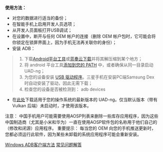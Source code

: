 **使用方法：**

- 对您的数据进行适当的备份；
- 在智能手机上启用开发人员选项；
- 从开发人员面板打开USB调试；
- 在设置中，断开与任何 OEM 帐户的连接（删除 OEM 帐户包时，它可能会将你锁定在锁屏界面上，因为手机无法再关联你的身份）；
- 安装 ADB：
> 1. 下载[Android平台工具](https://dl.google.com/android/repository/platform-tools-latest-windows.zip)或[蓝奏云下载](https://www.lanzv.com/igjwS1nd1xmj)并将其解压缩到某个地方；
> 2. 将 android 平台工具[添加到您的 PATH](https://www.architectryan.com/2018/03/17/add-to-the-path-on-windows-10/) 中，或者确保从同一目录启动 UAD-ng；
> 3. 为您的设备安装 [USB 驱动程序](https://developer.android.com/studio/run/oem-usb#Drivers)。三星手机在安装PC端Samsung Dex时自动安装了驱动，因此无需下载；
> 4. 检查您的设备是否被检测到： adb devices
- 在[此处](https://github.com/Universal-Debloater-Alliance/universal-android-debloater-next-generation/releases)下载适用于您的操作系统的最新版本的 UAD-ng。仅当默认版本（带有 Vulkan 后端）未启动时，才使用该版本。

注意：
中国手机用户可能需要使用AOSP列表来删除一些库存应用程序，因为这些中国制造商（尤其是小米和华为）一直在使用AOSP软件包的名称用于他们自己的（修改和闭源）应用程序。
重要提示：
每当您的 OEM 向您的手机推送更新时，您都必须运行此软件，因为某些未卸载的系统应用程序可能会重新安装。

[Windows ADB客户端方法](https://github.com/Universal-Debloater-Alliance/universal-android-debloater-next-generation)
[常见问题解答](https://github.com/Universal-Debloater-Alliance/universal-android-debloater-next-generation/wiki/FAQ)
